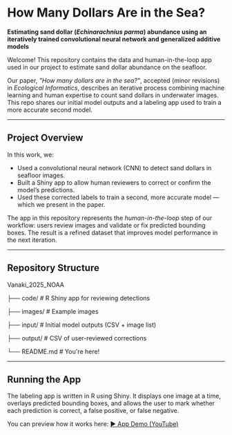 # How Many Dollars Are in the Sea?

**Estimating sand dollar (*Echinarachnius parma*) abundance using an iteratively trained convolutional neural network and generalized additive models**

Welcome! This repository contains the data and human-in-the-loop app used in our project to estimate sand dollar abundance on the seafloor.

Our paper, *"How many dollars are in the sea?"*, accepted (minor revisions) in *Ecological Informatics*, describes an iterative process combining machine learning and human expertise to count sand dollars in underwater images. This repo shares our initial model outputs and a labeling app used to train a more accurate second model.

---

## Project Overview

In this work, we:
- Used a convolutional neural network (CNN) to detect sand dollars in seafloor images.
- Built a Shiny app to allow human reviewers to correct or confirm the model’s predictions.
- Used these corrected labels to train a second, more accurate model — which we present in the paper.

The app in this repository represents the *human-in-the-loop* step of our workflow: users review images and validate or fix predicted bounding boxes. The result is a refined dataset that improves model performance in the next iteration.

---

## Repository Structure

Vanaki_2025_NOAA

├── code/ # R Shiny app for reviewing detections

├── images/ # Example images 

├── input/ # Initial model outputs (CSV + image list)

├── output/ # CSV of user-reviewed corrections

└── README.md # You're here!


---

## Running the App

The labeling app is written in R using Shiny. It displays one image at a time, overlays predicted bounding boxes, and allows the user to mark whether each prediction is correct, a false positive, or false negative.

You can preview how it works here: [▶️ App Demo (YouTube)](https://youtu.be/80k_2se_J0o?feature=shared)

